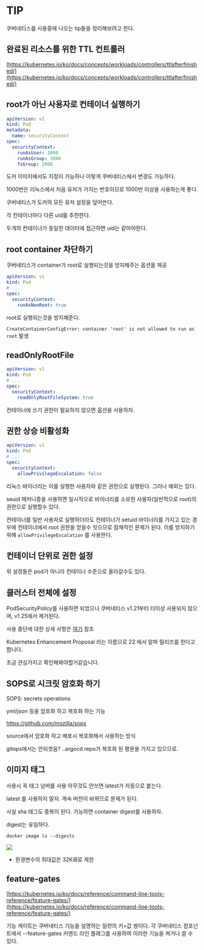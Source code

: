 # TIP

쿠버네티스를 사용중에 나오는 tip들을 정리해보려고 한다.

## 완료된 리소스를 위한 TTL 컨트롤러

[https://kubernetes.io/ko/docs/concepts/workloads/controllers/ttlafterfinished/](https://kubernetes.io/ko/docs/concepts/workloads/controllers/ttlafterfinished/)

## root가 아닌 사용자로 컨테이너 실행하기

```yml
apiVersion: v1
kind: Pod
metadata:
  name: securityContext
spec:
  securityContext:
    runAsUser: 1000
    runAsGroup: 3000
    fsGroup: 2000
```

도커 이미지에서도 지정이 가능하나 이렇게 쿠버네티스에서 변경도 가능하다.

1000번은 리눅스에서 처음 유저가 가지는 번호이므로 1000번 이상을 사용하는게 좋다.

쿠버네티스가 도커의 모든 유저 설정을 덮어쓴다.

각 컨테이너마다 다른 uid를 추천한다.

두개의 컨테이너가 동일한 데이터에 접근하면 uid는 같아야한다.

## root container 차단하기

쿠버네티스가 container가 root로 실행되는것을 방지해주는 옵션을 제공

```yml
apiVersion: v1
kind: Pod
# ...
spec:
  securityContext:
    runAsNonRoot: true
```

root로 실행되는것을 방지해준다.

`CreateContainerConfigError: container 'root' is not allowed to run as root` 발생

## readOnlyRootFile

```yml
apiVersion: v1
kind: Pod
# ...
spec:
  securityContext:
    readOnlyRootFileSystem: true
```

컨테이너에 쓰기 권한이 필요하지 않으면 옵션을 사용하자.

## 권한 상승 비활성화

```yml
apiVersion: v1
kind: Pod
# ...
spec:
  securityContext:
    allowPrivilegeEscalation: false
```

리눅스 바이너리는 이를 실행한 사용자와 같은 권한으로 실행된다. 그러나 예외는 있다.

seuid 매커니증을 사용하면 일시적으로 바이너리를 소유한 사용자(일반적으로 root)의 권한으로 실행할수 있다.

컨테이너를 일반 사용자로 실행하더라도 컨테이너가 setuid 바이너리를 가지고 있는 경우에 컨테이너에서 root 권한을 얻을수 잇으므로 잠재적인 문제가 된다. 이를 방지하기위해 `allowPrivilegeEscalation` 를 사용한다.

## 컨테이너 단위로 권한 설정

위 설정들은 pod가 아니라 컨테이너 수준으로 올라갈수도 있다.

## 클러스터 전체에 설정

PodSecurityPolicy를 사용하면 되었으나 쿠버네티스 v1.21부터 더이상 사용되지 않으며, v1.25에서 제거된다.

사용 중단에 대한 상세 사항은 [여기](https://kubernetes.io/blog/2021/04/06/podsecuritypolicy-deprecation-past-present-and-future/) 참조

Kubernetes Enhancement Proposal 라는 이름으로 22 에서 알파 릴리즈를 한다고 합니다.

조금 관심가지고 확인해봐야할거같습니다.

## SOPS로 시크릿 암호화 하기

SOPS: secrets operations

yml/json 등을 암호화 하고 복호화 하는 기능

<https://github.com/mozilla/sops>

source에서 암호화 하고 배포시 복호화해서 사용하는 방식

gitops에서는 안되겟음? ..argocd repo가 복호화 된 평문을 가지고 있으므로.

## 이미지 태그

사용시 꼭 태그 넘버를 사용 아무것도 안쓰면 latest가 자동으로 붙는다.

latest 를 사용하지 말자. 계속 버전이 바뀌므로 문제가 된다.

사실 sha 태그도 중복이 된다. 가능하면 container digest를 사용하자.

digest는 유일하다.

`docker image ls --digests`

![](../.gitbook/assets/2021-10-08-08-03-01.png)

- 환경변수의 최대값은 32KiB로 제한

## feature-gates

[https://kubernetes.io/ko/docs/reference/command-line-tools-reference/feature-gates/](https://kubernetes.io/ko/docs/reference/command-line-tools-reference/feature-gates/)

기능 게이트는 쿠버네티스 기능을 설명하는 일련의 키=값 쌍이다. 각 쿠버네티스 컴포넌트에서 --feature-gates 커맨드 라인 플래그를 사용하여 이러한 기능을 켜거나 끌 수 있다.
